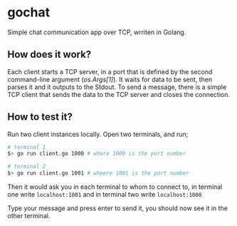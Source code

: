 # gochat
Simple chat communication app over TCP, wrriten in Golang.

## How does it work?

Each client starts a TCP server, in a port that is defined by the second command-line argument (*os.Args[1]*). It waits for data to be sent, then parses it and it outputs to the Stdout. To send a message, there is a simple TCP client that sends the data to the TCP server and closes the connection.

## How to test it?

Run two client instances locally. Open two terminals, and run;

```sh
# terminal 1
$> go run client.go 1000 # where 1000 is the port number
```

```sh
# terminal 2
$> go run client.go 1001 # wheere 1001 is the port number
```

Then it would ask you in each terminal to whom to connect to, in terminal one write `localhost:1001` and in terminal two write `localhost:1000`

Type your message and press enter to send it, you should now see it in the other terminal.
